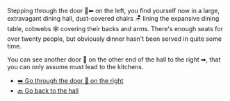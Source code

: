 Stepping through the door 🚪⬅ on the left, you find yourself now in a large, extravagant dining hall, dust-covered chairs 🪑 lining the expansive dining table, cobwebs 🕸 covering their backs and arms. There's enough seats for over twenty people, but obviously dinner hasn't been served in quite some time.

You can see another door 🚪 on the other end of the hall to the right ➡, that you can only assume must lead to the kitchens.


- [➡️ Go through the door 🚪 on the right](4.md)
- [🔙 Go back to the hall](2.md)
